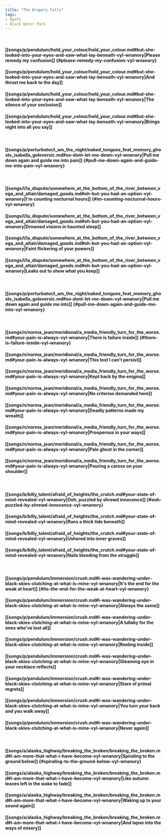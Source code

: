 ```yaml
---
title: "The Drapery Falls"
tags:
- Opeth
- Black Water Park
---
```

&nbsp;
#### [[songs/p/pendulum/hold_your_colour/hold_your_colour.md#but-she-looked-into-your-eyes-and-saw-what-lay-beneath-vyl-wnanory|Please remedy my confusion]] {#please-remedy-my-confusion-vyl-wnanory}
#### [[songs/p/pendulum/hold_your_colour/hold_your_colour.md#but-she-looked-into-your-eyes-and-saw-what-lay-beneath-vyl-wnanory|And thrust me back to the day]]
#### [[songs/p/pendulum/hold_your_colour/hold_your_colour.md#but-she-looked-into-your-eyes-and-saw-what-lay-beneath-vyl-wnanory|The silence of your seclusion]]
#### [[songs/p/pendulum/hold_your_colour/hold_your_colour.md#but-she-looked-into-your-eyes-and-saw-what-lay-beneath-vyl-wnanory|Brings night into all you say]]
&nbsp;
#### [[songs/p/perturbator/i_am_the_night/naked_tongues_feat_memory_ghosts_isabella_goloversic.md#so-dont-let-me-down-vyl-wnanory|Pull me down again and guide me into pain]] {#pull-me-down-again-and-guide-me-into-pain-vyl-wnanory}
&nbsp;
#### [[songs/l/la_dispute/somewhere_at_the_bottom_of_the_river_between_vega_and_altair/damaged_goods.md#oh-but-you-had-an-option-vyl-wnanory|I'm counting nocturnal hours]] {#im-counting-nocturnal-hours-vyl-wnanory}
#### [[songs/l/la_dispute/somewhere_at_the_bottom_of_the_river_between_vega_and_altair/damaged_goods.md#oh-but-you-had-an-option-vyl-wnanory|Drowned visions in haunted sleep]]
#### [[songs/l/la_dispute/somewhere_at_the_bottom_of_the_river_between_vega_and_altair/damaged_goods.md#oh-but-you-had-an-option-vyl-wnanory|Faint flickering of your powers]]
#### [[songs/l/la_dispute/somewhere_at_the_bottom_of_the_river_between_vega_and_altair/damaged_goods.md#oh-but-you-had-an-option-vyl-wnanory|Leaks out to show what you keep]]
&nbsp;
#### [[songs/p/perturbator/i_am_the_night/naked_tongues_feat_memory_ghosts_isabella_goloversic.md#so-dont-let-me-down-vyl-wnanory|Pull me down again and guide me into]] {#pull-me-down-again-and-guide-me-into-vyl-wnanory}
&nbsp;
#### [[songs/n/norma_jean/meridional/a_media_friendly_turn_for_the_worse.md#your-pain-is-always-vyl-wnanory|There is failure inside]] {#there-is-failure-inside-vyl-wnanory}
#### [[songs/n/norma_jean/meridional/a_media_friendly_turn_for_the_worse.md#your-pain-is-always-vyl-wnanory|This test I can't persist]]
#### [[songs/n/norma_jean/meridional/a_media_friendly_turn_for_the_worse.md#your-pain-is-always-vyl-wnanory|Kept back by the enigma]]
#### [[songs/n/norma_jean/meridional/a_media_friendly_turn_for_the_worse.md#your-pain-is-always-vyl-wnanory|No criterias demanded here]]
#### [[songs/n/norma_jean/meridional/a_media_friendly_turn_for_the_worse.md#your-pain-is-always-vyl-wnanory|Deadly patterns made my wreath]]
#### [[songs/n/norma_jean/meridional/a_media_friendly_turn_for_the_worse.md#your-pain-is-always-vyl-wnanory|Prosperous in your ways]]
#### [[songs/n/norma_jean/meridional/a_media_friendly_turn_for_the_worse.md#your-pain-is-always-vyl-wnanory|Pale ghost in the corner]]
#### [[songs/n/norma_jean/meridional/a_media_friendly_turn_for_the_worse.md#your-pain-is-always-vyl-wnanory|Pouring a caress on your shoulder]]
&nbsp;
#### [[songs/b/billy_talent/afraid_of_heights/the_crutch.md#your-state-of-mind-revealed-vyl-wnanory|Ooh, puzzled by shrewd innocence]] {#ooh-puzzled-by-shrewd-innocence-vyl-wnanory}
#### [[songs/b/billy_talent/afraid_of_heights/the_crutch.md#your-state-of-mind-revealed-vyl-wnanory|Runs a thick tide beneath]]
#### [[songs/b/billy_talent/afraid_of_heights/the_crutch.md#your-state-of-mind-revealed-vyl-wnanory|Ushered into inner graves]]
#### [[songs/b/billy_talent/afraid_of_heights/the_crutch.md#your-state-of-mind-revealed-vyl-wnanory|Nails bleeding from the struggle]]
&nbsp;
#### [[songs/p/pendulum/immersion/crush.md#i-was-wandering-under-black-skies-clutching-at-what-is-mine-vyl-wnanory|It's the end for the weak at heart]] {#its-the-end-for-the-weak-at-heart-vyl-wnanory}
#### [[songs/p/pendulum/immersion/crush.md#i-was-wandering-under-black-skies-clutching-at-what-is-mine-vyl-wnanory|Always the same]]
#### [[songs/p/pendulum/immersion/crush.md#i-was-wandering-under-black-skies-clutching-at-what-is-mine-vyl-wnanory|A lullaby for the ones who've lost all]]
#### [[songs/p/pendulum/immersion/crush.md#i-was-wandering-under-black-skies-clutching-at-what-is-mine-vyl-wnanory|Reeling inside]]
#### [[songs/p/pendulum/immersion/crush.md#i-was-wandering-under-black-skies-clutching-at-what-is-mine-vyl-wnanory|Gleaming eye in your necklace reflects]]
#### [[songs/p/pendulum/immersion/crush.md#i-was-wandering-under-black-skies-clutching-at-what-is-mine-vyl-wnanory|Stare of primal regrets]]
#### [[songs/p/pendulum/immersion/crush.md#i-was-wandering-under-black-skies-clutching-at-what-is-mine-vyl-wnanory|You turn your back and you walk away]]
#### [[songs/p/pendulum/immersion/crush.md#i-was-wandering-under-black-skies-clutching-at-what-is-mine-vyl-wnanory|Never again]]
&nbsp;
#### [[songs/a/alaska_highway/breaking_the_broken/breaking_the_broken.md#i-am-more-that-what-i-have-become-vyl-wnanory|Spiraling to the ground below]] {#spiraling-to-the-ground-below-vyl-wnanory}
#### [[songs/a/alaska_highway/breaking_the_broken/breaking_the_broken.md#i-am-more-that-what-i-have-become-vyl-wnanory|Like autumn leaves left in the wake to fade]]
#### [[songs/a/alaska_highway/breaking_the_broken/breaking_the_broken.md#i-am-more-that-what-i-have-become-vyl-wnanory|Waking up to your sound again]]
#### [[songs/a/alaska_highway/breaking_the_broken/breaking_the_broken.md#i-am-more-that-what-i-have-become-vyl-wnanory|And lapse into the ways of misery]]
